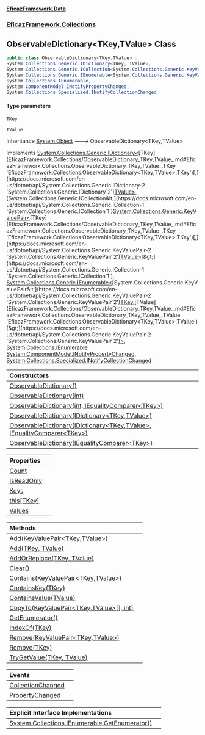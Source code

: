 #### [EficazFramework.Data](EficazFrameworkData.md 'EficazFramework Data')
### [EficazFramework.Collections](EficazFrameworkData.md#EficazFramework.Collections 'EficazFramework.Collections')

## ObservableDictionary<TKey,TValue> Class

```csharp
public class ObservableDictionary<TKey,TValue> :
System.Collections.Generic.IDictionary<TKey, TValue>,
System.Collections.Generic.ICollection<System.Collections.Generic.KeyValuePair<TKey, TValue>>,
System.Collections.Generic.IEnumerable<System.Collections.Generic.KeyValuePair<TKey, TValue>>,
System.Collections.IEnumerable,
System.ComponentModel.INotifyPropertyChanged,
System.Collections.Specialized.INotifyCollectionChanged
```
#### Type parameters

<a name='EficazFramework.Collections.ObservableDictionary_TKey,TValue_.TKey'></a>

`TKey`

<a name='EficazFramework.Collections.ObservableDictionary_TKey,TValue_.TValue'></a>

`TValue`

Inheritance [System.Object](https://docs.microsoft.com/en-us/dotnet/api/System.Object 'System.Object') &#129106; ObservableDictionary<TKey,TValue>

Implements [System.Collections.Generic.IDictionary&lt;](https://docs.microsoft.com/en-us/dotnet/api/System.Collections.Generic.IDictionary-2 'System.Collections.Generic.IDictionary`2')[TKey](EficazFramework.Collections/ObservableDictionary_TKey,TValue_.md#EficazFramework.Collections.ObservableDictionary_TKey,TValue_.TKey 'EficazFramework.Collections.ObservableDictionary<TKey,TValue>.TKey')[,](https://docs.microsoft.com/en-us/dotnet/api/System.Collections.Generic.IDictionary-2 'System.Collections.Generic.IDictionary`2')[TValue](EficazFramework.Collections/ObservableDictionary_TKey,TValue_.md#EficazFramework.Collections.ObservableDictionary_TKey,TValue_.TValue 'EficazFramework.Collections.ObservableDictionary<TKey,TValue>.TValue')[&gt;](https://docs.microsoft.com/en-us/dotnet/api/System.Collections.Generic.IDictionary-2 'System.Collections.Generic.IDictionary`2'), [System.Collections.Generic.ICollection&lt;](https://docs.microsoft.com/en-us/dotnet/api/System.Collections.Generic.ICollection-1 'System.Collections.Generic.ICollection`1')[System.Collections.Generic.KeyValuePair&lt;](https://docs.microsoft.com/en-us/dotnet/api/System.Collections.Generic.KeyValuePair-2 'System.Collections.Generic.KeyValuePair`2')[TKey](EficazFramework.Collections/ObservableDictionary_TKey,TValue_.md#EficazFramework.Collections.ObservableDictionary_TKey,TValue_.TKey 'EficazFramework.Collections.ObservableDictionary<TKey,TValue>.TKey')[,](https://docs.microsoft.com/en-us/dotnet/api/System.Collections.Generic.KeyValuePair-2 'System.Collections.Generic.KeyValuePair`2')[TValue](EficazFramework.Collections/ObservableDictionary_TKey,TValue_.md#EficazFramework.Collections.ObservableDictionary_TKey,TValue_.TValue 'EficazFramework.Collections.ObservableDictionary<TKey,TValue>.TValue')[&gt;](https://docs.microsoft.com/en-us/dotnet/api/System.Collections.Generic.KeyValuePair-2 'System.Collections.Generic.KeyValuePair`2')[&gt;](https://docs.microsoft.com/en-us/dotnet/api/System.Collections.Generic.ICollection-1 'System.Collections.Generic.ICollection`1'), [System.Collections.Generic.IEnumerable&lt;](https://docs.microsoft.com/en-us/dotnet/api/System.Collections.Generic.IEnumerable-1 'System.Collections.Generic.IEnumerable`1')[System.Collections.Generic.KeyValuePair&lt;](https://docs.microsoft.com/en-us/dotnet/api/System.Collections.Generic.KeyValuePair-2 'System.Collections.Generic.KeyValuePair`2')[TKey](EficazFramework.Collections/ObservableDictionary_TKey,TValue_.md#EficazFramework.Collections.ObservableDictionary_TKey,TValue_.TKey 'EficazFramework.Collections.ObservableDictionary<TKey,TValue>.TKey')[,](https://docs.microsoft.com/en-us/dotnet/api/System.Collections.Generic.KeyValuePair-2 'System.Collections.Generic.KeyValuePair`2')[TValue](EficazFramework.Collections/ObservableDictionary_TKey,TValue_.md#EficazFramework.Collections.ObservableDictionary_TKey,TValue_.TValue 'EficazFramework.Collections.ObservableDictionary<TKey,TValue>.TValue')[&gt;](https://docs.microsoft.com/en-us/dotnet/api/System.Collections.Generic.KeyValuePair-2 'System.Collections.Generic.KeyValuePair`2')[&gt;](https://docs.microsoft.com/en-us/dotnet/api/System.Collections.Generic.IEnumerable-1 'System.Collections.Generic.IEnumerable`1'), [System.Collections.IEnumerable](https://docs.microsoft.com/en-us/dotnet/api/System.Collections.IEnumerable 'System.Collections.IEnumerable'), [System.ComponentModel.INotifyPropertyChanged](https://docs.microsoft.com/en-us/dotnet/api/System.ComponentModel.INotifyPropertyChanged 'System.ComponentModel.INotifyPropertyChanged'), [System.Collections.Specialized.INotifyCollectionChanged](https://docs.microsoft.com/en-us/dotnet/api/System.Collections.Specialized.INotifyCollectionChanged 'System.Collections.Specialized.INotifyCollectionChanged')

| Constructors | |
| :--- | :--- |
| [ObservableDictionary()](EficazFramework.Collections/ObservableDictionary_TKey,TValue_/ObservableDictionary().md 'EficazFramework.Collections.ObservableDictionary<TKey,TValue>.ObservableDictionary()') | |
| [ObservableDictionary(int)](EficazFramework.Collections/ObservableDictionary_TKey,TValue_/ObservableDictionary(int).md 'EficazFramework.Collections.ObservableDictionary<TKey,TValue>.ObservableDictionary(int)') | |
| [ObservableDictionary(int, IEqualityComparer&lt;TKey&gt;)](EficazFramework.Collections/ObservableDictionary_TKey,TValue_/ObservableDictionary(int,IEqualityComparer_TKey_).md 'EficazFramework.Collections.ObservableDictionary<TKey,TValue>.ObservableDictionary(int, System.Collections.Generic.IEqualityComparer<TKey>)') | |
| [ObservableDictionary(IDictionary&lt;TKey,TValue&gt;)](EficazFramework.Collections/ObservableDictionary_TKey,TValue_/ObservableDictionary(IDictionary_TKey,TValue_).md 'EficazFramework.Collections.ObservableDictionary<TKey,TValue>.ObservableDictionary(System.Collections.Generic.IDictionary<TKey,TValue>)') | |
| [ObservableDictionary(IDictionary&lt;TKey,TValue&gt;, IEqualityComparer&lt;TKey&gt;)](EficazFramework.Collections/ObservableDictionary_TKey,TValue_/ObservableDictionary(IDictionary_TKey,TValue_,IEqualityComparer_TKey_).md 'EficazFramework.Collections.ObservableDictionary<TKey,TValue>.ObservableDictionary(System.Collections.Generic.IDictionary<TKey,TValue>, System.Collections.Generic.IEqualityComparer<TKey>)') | |
| [ObservableDictionary(IEqualityComparer&lt;TKey&gt;)](EficazFramework.Collections/ObservableDictionary_TKey,TValue_/ObservableDictionary(IEqualityComparer_TKey_).md 'EficazFramework.Collections.ObservableDictionary<TKey,TValue>.ObservableDictionary(System.Collections.Generic.IEqualityComparer<TKey>)') | |

| Properties | |
| :--- | :--- |
| [Count](EficazFramework.Collections/ObservableDictionary_TKey,TValue_/Count.md 'EficazFramework.Collections.ObservableDictionary<TKey,TValue>.Count') | |
| [IsReadOnly](EficazFramework.Collections/ObservableDictionary_TKey,TValue_/IsReadOnly.md 'EficazFramework.Collections.ObservableDictionary<TKey,TValue>.IsReadOnly') | |
| [Keys](EficazFramework.Collections/ObservableDictionary_TKey,TValue_/Keys.md 'EficazFramework.Collections.ObservableDictionary<TKey,TValue>.Keys') | |
| [this[TKey]](EficazFramework.Collections/ObservableDictionary_TKey,TValue_/this[TKey].md 'EficazFramework.Collections.ObservableDictionary<TKey,TValue>.this[TKey]') | |
| [Values](EficazFramework.Collections/ObservableDictionary_TKey,TValue_/Values.md 'EficazFramework.Collections.ObservableDictionary<TKey,TValue>.Values') | |

| Methods | |
| :--- | :--- |
| [Add(KeyValuePair&lt;TKey,TValue&gt;)](EficazFramework.Collections/ObservableDictionary_TKey,TValue_/Add(KeyValuePair_TKey,TValue_).md 'EficazFramework.Collections.ObservableDictionary<TKey,TValue>.Add(System.Collections.Generic.KeyValuePair<TKey,TValue>)') | |
| [Add(TKey, TValue)](EficazFramework.Collections/ObservableDictionary_TKey,TValue_/Add(TKey,TValue).md 'EficazFramework.Collections.ObservableDictionary<TKey,TValue>.Add(TKey, TValue)') | |
| [AddOrReplace(TKey, TValue)](EficazFramework.Collections/ObservableDictionary_TKey,TValue_/AddOrReplace(TKey,TValue).md 'EficazFramework.Collections.ObservableDictionary<TKey,TValue>.AddOrReplace(TKey, TValue)') | |
| [Clear()](EficazFramework.Collections/ObservableDictionary_TKey,TValue_/Clear().md 'EficazFramework.Collections.ObservableDictionary<TKey,TValue>.Clear()') | |
| [Contains(KeyValuePair&lt;TKey,TValue&gt;)](EficazFramework.Collections/ObservableDictionary_TKey,TValue_/Contains(KeyValuePair_TKey,TValue_).md 'EficazFramework.Collections.ObservableDictionary<TKey,TValue>.Contains(System.Collections.Generic.KeyValuePair<TKey,TValue>)') | |
| [ContainsKey(TKey)](EficazFramework.Collections/ObservableDictionary_TKey,TValue_/ContainsKey(TKey).md 'EficazFramework.Collections.ObservableDictionary<TKey,TValue>.ContainsKey(TKey)') | |
| [ContainsValue(TValue)](EficazFramework.Collections/ObservableDictionary_TKey,TValue_/ContainsValue(TValue).md 'EficazFramework.Collections.ObservableDictionary<TKey,TValue>.ContainsValue(TValue)') | |
| [CopyTo(KeyValuePair&lt;TKey,TValue&gt;[], int)](EficazFramework.Collections/ObservableDictionary_TKey,TValue_/CopyTo(KeyValuePair_TKey,TValue_[],int).md 'EficazFramework.Collections.ObservableDictionary<TKey,TValue>.CopyTo(System.Collections.Generic.KeyValuePair<TKey,TValue>[], int)') | |
| [GetEnumerator()](EficazFramework.Collections/ObservableDictionary_TKey,TValue_/GetEnumerator().md 'EficazFramework.Collections.ObservableDictionary<TKey,TValue>.GetEnumerator()') | |
| [IndexOf(TKey)](EficazFramework.Collections/ObservableDictionary_TKey,TValue_/IndexOf(TKey).md 'EficazFramework.Collections.ObservableDictionary<TKey,TValue>.IndexOf(TKey)') | |
| [Remove(KeyValuePair&lt;TKey,TValue&gt;)](EficazFramework.Collections/ObservableDictionary_TKey,TValue_/Remove(KeyValuePair_TKey,TValue_).md 'EficazFramework.Collections.ObservableDictionary<TKey,TValue>.Remove(System.Collections.Generic.KeyValuePair<TKey,TValue>)') | |
| [Remove(TKey)](EficazFramework.Collections/ObservableDictionary_TKey,TValue_/Remove(TKey).md 'EficazFramework.Collections.ObservableDictionary<TKey,TValue>.Remove(TKey)') | |
| [TryGetValue(TKey, TValue)](EficazFramework.Collections/ObservableDictionary_TKey,TValue_/TryGetValue(TKey,TValue).md 'EficazFramework.Collections.ObservableDictionary<TKey,TValue>.TryGetValue(TKey, TValue)') | |

| Events | |
| :--- | :--- |
| [CollectionChanged](EficazFramework.Collections/ObservableDictionary_TKey,TValue_/CollectionChanged.md 'EficazFramework.Collections.ObservableDictionary<TKey,TValue>.CollectionChanged') | |
| [PropertyChanged](EficazFramework.Collections/ObservableDictionary_TKey,TValue_/PropertyChanged.md 'EficazFramework.Collections.ObservableDictionary<TKey,TValue>.PropertyChanged') | |

| Explicit Interface Implementations | |
| :--- | :--- |
| [System.Collections.IEnumerable.GetEnumerator()](EficazFramework.Collections/ObservableDictionary_TKey,TValue_/System.Collections.IEnumerable.GetEnumerator().md 'EficazFramework.Collections.ObservableDictionary<TKey,TValue>.System.Collections.IEnumerable.GetEnumerator()') | |
